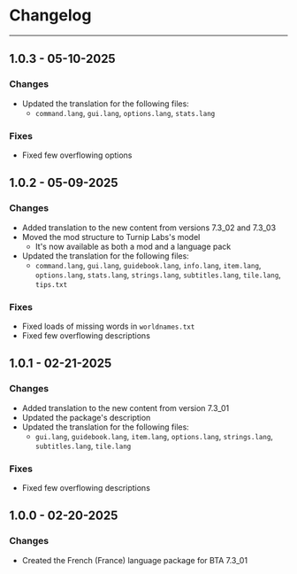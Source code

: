 # Changelog

----

## 1.0.3 - 05-10-2025

### Changes

* Updated the translation for the following files:
  * `command.lang`, `gui.lang`, `options.lang`, `stats.lang`

### Fixes

* Fixed few overflowing options

## 1.0.2 - 05-09-2025

### Changes

* Added translation to the new content from versions 7.3_02 and 7.3_03
* Moved the mod structure to Turnip Labs's model
  * It's now available as both a mod and a language pack
* Updated the translation for the following files:
  * `command.lang`, `gui.lang`, `guidebook.lang`, `info.lang`, `item.lang`, `options.lang`, `stats.lang`, `strings.lang`, `subtitles.lang`, `tile.lang`, `tips.txt`

### Fixes

* Fixed loads of missing words in `worldnames.txt`
* Fixed few overflowing descriptions

## 1.0.1 - 02-21-2025

### Changes

* Added translation to the new content from version 7.3_01
* Updated the package's description
* Updated the translation for the following files:
    * `gui.lang`, `guidebook.lang`, `item.lang`, `options.lang`, `strings.lang`, `subtitles.lang`, `tile.lang`

### Fixes

* Fixed few overflowing descriptions

## 1.0.0 - 02-20-2025

### Changes

* Created the French (France) language package for BTA 7.3_01
